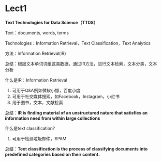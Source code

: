 # Lect1

**Text Technologies for Data Science（TTDS）**

Text：documents, words, terms

Technologies：Information Retrieval，Text Classification，Text Analytics

方法：Information Retrieval(IR)

总结：根据文本单词词组这类数据，通过IR方法，进行文本检索，文本分类，文本分析

什么是IR：Information Retrieval

1. 可用于Q&A例如微软小娜，百度小度
2. 可用于社交媒体搜索，如Facebook，Instagram，小红书
3. 用于图书，文本，文献检索

总结：**IR is finding material of an unstructured nature that satisfies an information need from within large collections**

什么是text classification?

1. 可用于检测垃圾邮件，SPAM

总结：**Text classification is the process of classifying documents into predefined categories based on their content.**